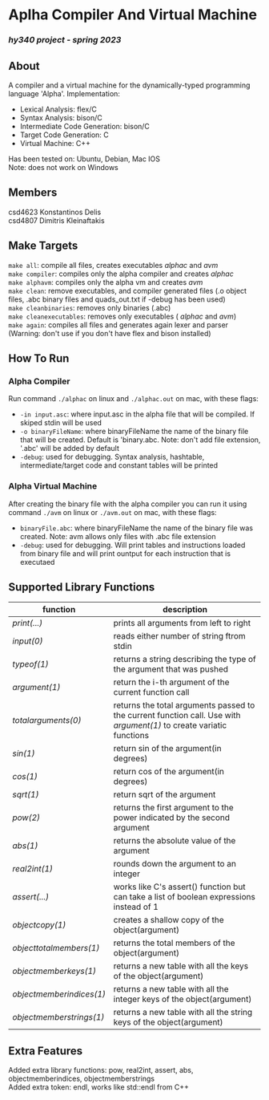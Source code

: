 # Aplha Compiler And Virtual Machine   
### _hy340 project - spring 2023_
## About
A compiler and a virtual machine for the dynamically-typed programming language 'Alpha'.
Implementation:  
- Lexical Analysis: flex/C  
- Syntax Analysis: bison/C  
- Intermediate Code Generation: bison/C  
- Target Code Generation: C  
- Virtual Machine: C++  

Has been tested on: Ubuntu, Debian, Mac IOS  
Note: does not work on Windows

## Members
csd4623 Konstantinos Delis  
csd4807 Dimitris Kleinaftakis  
## Make Targets
`make all`: compile all files, creates executables _alphac_ and _avm_  
`make compiler`: compiles only the alpha compiler and creates _alphac_    
`make alphavm`: compiles only the alpha vm and creates _avm_   
`make clean`: remove executables, and compiler generated files (.o object files, .abc binary files and quads_out.txt if -debug has been used)  
`make cleanbinaries`: removes only binaries (.abc)  
`make cleanexecutables`: removes only executables ( _alphac_ and _avm_)  
`make again`: compiles all files and generates again lexer and parser (Warning: don't use if you don't have flex and bison installed)  

## How To Run  
   
### Alpha Compiler  
Run command `./alphac` on linux and `./alphac.out` on mac, with these flags:  
- `-in input.asc`: where input.asc in the alpha file that will be compiled. If skiped stdin will be used  
- `-o binaryFileName`:  where binaryFileName the name of the binary file that will be created. Default is 'binary.abc. Note: don't add file extension, '.abc' will be added by default  
- `-debug`: used for debugging. Syntax analysis, hashtable, intermediate/target code and constant tables will be printed  

### Alpha Virtual Machine  
After creating the binary file with the alpha compiler you can run it using command `./avm` on linux or `./avm.out` on mac, with these flags:  
- `binaryFile.abc`: where binaryFileName the name of the binary file was created. Note: avm allows only files with .abc file extension  
- `-debug`: used for debugging. Will print tables and instructions loaded from binary file and will print ountput for each instruction that is executaed

## Supported Library Functions  
function | description  
---|---  
_print(...)_ | prints all arguments from left to right  
_input(0)_ | reads either number of string ftrom stdin  
_typeof(1)_ | returns a string describing the type of the argument that was pushed  
_argument(1)_ | return the i-th argument of the current function call  
_totalarguments(0)_ | returns the total arguments passed to the current function call. Use with _argument(1)_ to create variatic functions  
_sin(1)_ | return sin of the argument(in degrees)  
_cos(1)_ | return cos of the argument(in degrees)  
_sqrt(1)_ | return sqrt of the argument  
_pow(2)_ | returns the first argument to the power indicated by the second argument  
_abs(1)_ | returns the absolute value of the argument  
_real2int(1)_ | rounds down the argument to an integer  
_assert(...)_ | works like C's assert() function but can take a list of boolean expressions instead of 1  
_objectcopy(1)_ | creates a shallow copy of the object(argument)  
_objecttotalmembers(1)_ | returns the total members of the object(argument)   
_objectmemberkeys(1)_ | returns a new table with all the keys of the object(argument)  
_objectmemberindices(1)_ | returns a new table with all the integer keys of the object(argument)  
_objectmemberstrings(1)_ | returns a new table with all the string keys of the object(argument)  

## Extra Features
Added extra library functions: pow, real2int, assert, abs, objectmemberindices, objectmemberstrings  
Added extra token: endl, works like std::endl from C++  

